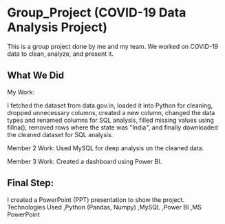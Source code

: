 # Group_Project (COVID-19 Data Analysis Project)
This is a group project done by me and my team.
We worked on COVID-19 data to clean, analyze, and present it.

## What We Did
My Work:

I fetched the dataset from data.gov.in, loaded it into Python for cleaning, dropped unnecessary columns, created a new column, changed the data types and renamed columns for SQL analysis, filled missing values using fillna(), removed rows where the state was "India", and finally downloaded the cleaned dataset for SQL analysis.

Member 2 Work:
Used MySQL for deep analysis on the cleaned data.

Member 3 Work:
Created a dashboard using Power BI.

## Final Step:
I created a PowerPoint (PPT) presentation to show the project.
Technologies Used
,Python (Pandas, Numpy)
,MySQL
,Power BI
,MS PowerPoint

